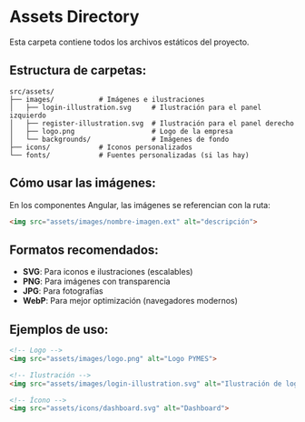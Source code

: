 # Assets Directory

Esta carpeta contiene todos los archivos estáticos del proyecto.

## Estructura de carpetas:

```
src/assets/
├── images/           # Imágenes e ilustraciones
│   ├── login-illustration.svg     # Ilustración para el panel izquierdo
│   ├── register-illustration.svg  # Ilustración para el panel derecho
│   ├── logo.png                   # Logo de la empresa
│   └── backgrounds/               # Imágenes de fondo
├── icons/            # Iconos personalizados
└── fonts/            # Fuentes personalizadas (si las hay)
```

## Cómo usar las imágenes:

En los componentes Angular, las imágenes se referencian con la ruta:
```html
<img src="assets/images/nombre-imagen.ext" alt="descripción">
```

## Formatos recomendados:

- **SVG**: Para iconos e ilustraciones (escalables)
- **PNG**: Para imágenes con transparencia
- **JPG**: Para fotografías
- **WebP**: Para mejor optimización (navegadores modernos)

## Ejemplos de uso:

```html
<!-- Logo -->
<img src="assets/images/logo.png" alt="Logo PYMES">

<!-- Ilustración -->
<img src="assets/images/login-illustration.svg" alt="Ilustración de login">

<!-- Ícono -->
<img src="assets/icons/dashboard.svg" alt="Dashboard">
```